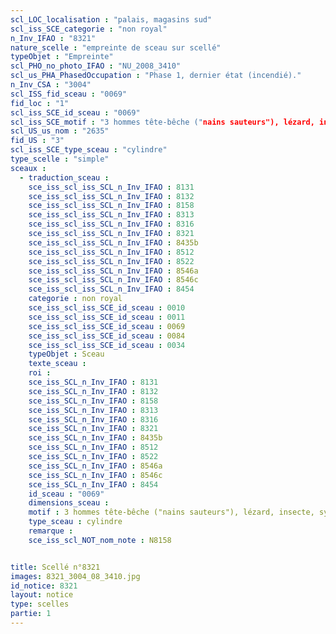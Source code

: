 ```yaml
---
scl_LOC_localisation : "palais, magasins sud"
scl_iss_SCE_categorie : "non royal"
n_Inv_IFAO : "8321"
nature_scelle : "empreinte de sceau sur scellé"
typeObjet : "Empreinte"
scl_PHO_no_photo_IFAO : "NU_2008_3410"
scl_us_PHA_PhasedOccupation : "Phase 1, dernier état (incendié)."
n_Inv_CSA : "3004"
scl_ISS_fid_sceau : "0069"
fid_loc : "1"
scl_iss_SCE_id_sceau : "0069"
scl_iss_SCE_motif : "3 hommes tête-bêche ("nains sauteurs"), lézard, insecte, symbole bat, singe, gazelle ou faon couché,…"
scl_US_us_nom : "2635"
fid_US : "3"
scl_iss_SCE_type_sceau : "cylindre"
type_scelle : "simple"
sceaux :
  - traduction_sceau : 
    sce_iss_scl_iss_SCL_n_Inv_IFAO : 8131
    sce_iss_scl_iss_SCL_n_Inv_IFAO : 8132
    sce_iss_scl_iss_SCL_n_Inv_IFAO : 8158
    sce_iss_scl_iss_SCL_n_Inv_IFAO : 8313
    sce_iss_scl_iss_SCL_n_Inv_IFAO : 8316
    sce_iss_scl_iss_SCL_n_Inv_IFAO : 8321
    sce_iss_scl_iss_SCL_n_Inv_IFAO : 8435b
    sce_iss_scl_iss_SCL_n_Inv_IFAO : 8512
    sce_iss_scl_iss_SCL_n_Inv_IFAO : 8522
    sce_iss_scl_iss_SCL_n_Inv_IFAO : 8546a
    sce_iss_scl_iss_SCL_n_Inv_IFAO : 8546c
    sce_iss_scl_iss_SCL_n_Inv_IFAO : 8454
    categorie : non royal
    sce_iss_scl_iss_SCE_id_sceau : 0010
    sce_iss_scl_iss_SCE_id_sceau : 0011
    sce_iss_scl_iss_SCE_id_sceau : 0069
    sce_iss_scl_iss_SCE_id_sceau : 0084
    sce_iss_scl_iss_SCE_id_sceau : 0034
    typeObjet : Sceau
    texte_sceau : 
    roi : 
    sce_iss_SCL_n_Inv_IFAO : 8131
    sce_iss_SCL_n_Inv_IFAO : 8132
    sce_iss_SCL_n_Inv_IFAO : 8158
    sce_iss_SCL_n_Inv_IFAO : 8313
    sce_iss_SCL_n_Inv_IFAO : 8316
    sce_iss_SCL_n_Inv_IFAO : 8321
    sce_iss_SCL_n_Inv_IFAO : 8435b
    sce_iss_SCL_n_Inv_IFAO : 8512
    sce_iss_SCL_n_Inv_IFAO : 8522
    sce_iss_SCL_n_Inv_IFAO : 8546a
    sce_iss_SCL_n_Inv_IFAO : 8546c
    sce_iss_SCL_n_Inv_IFAO : 8454
    id_sceau : "0069"
    dimensions_sceau : 
    motif : 3 hommes tête-bêche ("nains sauteurs"), lézard, insecte, symbole bat, singe, gazelle ou faon couché,…
    type_sceau : cylindre
    remarque : 
    sce_iss_scl_NOT_nom_note : N8158


title: Scellé n°8321
images: 8321_3004_08_3410.jpg
id_notice: 8321
layout: notice
type: scelles
partie: 1
---
```


